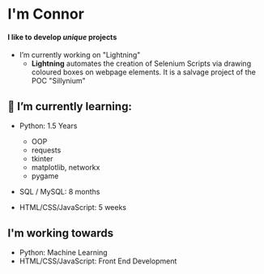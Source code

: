 # I'm Connor #
#### I like to develop *unique* projects ####

<!--
**con-dog/con-dog** is a ✨ _special_ ✨ repository because its `README.md` (this file) appears on your GitHub profile.
-->

- I’m currently working on "Lightning"
  - **Lightning** automates the creation of Selenium Scripts via drawing coloured boxes on webpage elements. It is a salvage project of the POC "Sillynium"


 
## 🌱 I’m currently learning: ##
- Python: 1.5 Years
  - OOP
  - requests
  - tkinter
  - matplotlib, networkx
  - pygame 

- SQL / MySQL: 8 months 

- HTML/CSS/JavaScript: 5 weeks 

## I'm working towards ##
- Python: Machine Learning
- HTML/CSS/JavaScript: Front End Development 
